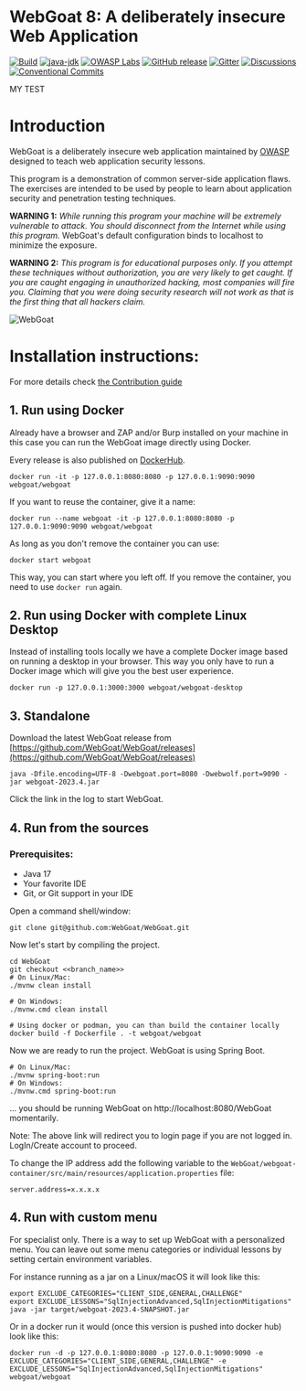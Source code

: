 # WebGoat 8: A deliberately insecure Web Application

[![Build](https://github.com/WebGoat/WebGoat/actions/workflows/build.yml/badge.svg?branch=develop)](https://github.com/WebGoat/WebGoat/actions/workflows/build.yml)
[![java-jdk](https://img.shields.io/badge/java%20jdk-17-green.svg)](https://jdk.java.net/)
[![OWASP Labs](https://img.shields.io/badge/OWASP-Lab%20project-f7b73c.svg)](https://owasp.org/projects/)
[![GitHub release](https://img.shields.io/github/release/WebGoat/WebGoat.svg)](https://github.com/WebGoat/WebGoat/releases/latest)
[![Gitter](https://badges.gitter.im/OWASPWebGoat/community.svg)](https://gitter.im/OWASPWebGoat/community?utm_source=badge&utm_medium=badge&utm_campaign=pr-badge)
[![Discussions](https://img.shields.io/github/discussions/WebGoat/WebGoat)](https://github.com/WebGoat/WebGoat/discussions)
[![Conventional Commits](https://img.shields.io/badge/Conventional%20Commits-1.0.0-%23FE5196?logo=conventionalcommits&logoColor=white)](https://conventionalcommits.org)


MY TEST
# Introduction

WebGoat is a deliberately insecure web application maintained by [OWASP](http://www.owasp.org/) designed to teach web
application security lessons.

This program is a demonstration of common server-side application flaws. The
exercises are intended to be used by people to learn about application security and
penetration testing techniques.

**WARNING 1:** *While running this program your machine will be extremely
vulnerable to attack. You should disconnect from the Internet while using
this program.*  WebGoat's default configuration binds to localhost to minimize
the exposure.

**WARNING 2:** *This program is for educational purposes only. If you attempt
these techniques without authorization, you are very likely to get caught. If
you are caught engaging in unauthorized hacking, most companies will fire you.
Claiming that you were doing security research will not work as that is the
first thing that all hackers claim.*

![WebGoat](docs/images/webgoat.png)

# Installation instructions:

For more details check [the Contribution guide](/CONTRIBUTING.md)

## 1. Run using Docker

Already have a browser and ZAP and/or Burp installed on your machine in this case you can run the WebGoat image directly using Docker.

Every release is also published on [DockerHub](https://hub.docker.com/r/webgoat/webgoat).

```shell
docker run -it -p 127.0.0.1:8080:8080 -p 127.0.0.1:9090:9090 webgoat/webgoat
```

If you want to reuse the container, give it a name:

```shell
docker run --name webgoat -it -p 127.0.0.1:8080:8080 -p 127.0.0.1:9090:9090 webgoat/webgoat
```

As long as you don't remove the container you can use:

```shell
docker start webgoat
```

This way, you can start where you left off. If you remove the container, you need to use `docker run` again.

## 2. Run using Docker with complete Linux Desktop

Instead of installing tools locally we have a complete Docker image based on running a desktop in your browser. This way you only have to run a Docker image which will give you the best user experience.

```shell
docker run -p 127.0.0.1:3000:3000 webgoat/webgoat-desktop
```

## 3. Standalone

Download the latest WebGoat release from [https://github.com/WebGoat/WebGoat/releases](https://github.com/WebGoat/WebGoat/releases)

```shell
java -Dfile.encoding=UTF-8 -Dwebgoat.port=8080 -Dwebwolf.port=9090 -jar webgoat-2023.4.jar
```

Click the link in the log to start WebGoat.

## 4. Run from the sources

### Prerequisites:

* Java 17
* Your favorite IDE
* Git, or Git support in your IDE

Open a command shell/window:

```Shell
git clone git@github.com:WebGoat/WebGoat.git
```

Now let's start by compiling the project.

```Shell
cd WebGoat
git checkout <<branch_name>>
# On Linux/Mac:
./mvnw clean install

# On Windows:
./mvnw.cmd clean install

# Using docker or podman, you can than build the container locally
docker build -f Dockerfile . -t webgoat/webgoat
```

Now we are ready to run the project. WebGoat is using Spring Boot.

```Shell
# On Linux/Mac:
./mvnw spring-boot:run
# On Windows:
./mvnw.cmd spring-boot:run

```

... you should be running WebGoat on http://localhost:8080/WebGoat momentarily.

Note: The above link will redirect you to login page if you are not logged in. LogIn/Create account to proceed.

To change the IP address add the following variable to the `WebGoat/webgoat-container/src/main/resources/application.properties` file:

```
server.address=x.x.x.x
```

## 4. Run with custom menu

For specialist only. There is a way to set up WebGoat with a personalized menu. You can leave out some menu categories or individual lessons by setting certain environment variables.

For instance running as a jar on a Linux/macOS it will look like this:

```Shell
export EXCLUDE_CATEGORIES="CLIENT_SIDE,GENERAL,CHALLENGE"
export EXCLUDE_LESSONS="SqlInjectionAdvanced,SqlInjectionMitigations"
java -jar target/webgoat-2023.4-SNAPSHOT.jar
```

Or in a docker run it would (once this version is pushed into docker hub) look like this:

```Shell
docker run -d -p 127.0.0.1:8080:8080 -p 127.0.0.1:9090:9090 -e EXCLUDE_CATEGORIES="CLIENT_SIDE,GENERAL,CHALLENGE" -e EXCLUDE_LESSONS="SqlInjectionAdvanced,SqlInjectionMitigations" webgoat/webgoat
```

